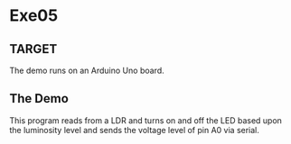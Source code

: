 # Exe05

## TARGET

The demo runs on an Arduino Uno board.

## The Demo

This program reads from a LDR and turns on and off the LED based
upon the luminosity level and sends the voltage level of pin A0
via serial.
